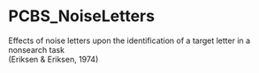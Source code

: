 # PCBS_NoiseLetters
Effects of noise letters upon the identification of a target letter in a nonsearch task\
(Eriksen & Eriksen, 1974)
